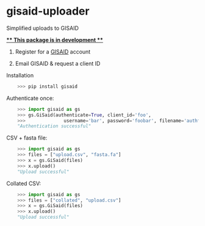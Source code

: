 # gisaid-uploader
 Simplified uploads to GISAID

<u><b>** This package is in development **</b></u>

1. Register for a [GISAID](https://www.gisaid.org/registration/register/) account

2. Email GISAID & request a client ID

Installation
```python
    >>> pip install gisaid
```

Authenticate once: 

```python
    >>> import gisaid as gs
    >>> gs.GiSaid(authenticate=True, client_id='foo',
    >>>              username='bar', password='foobar', filename='authfile.json')
    "Authentication successful"
```


CSV + fasta file:

```python
    >>> import gisaid as gs
    >>> files = ["upload.csv", "fasta.fa"]
    >>> x = gs.GiSaid(files)
    >>> x.upload()
    "Upload successful"
```


Collated CSV:

```python
    >>> import gisaid as gs
    >>> files = ["collated", "upload.csv"]
    >>> x = gs.GiSaid(files)
    >>> x.upload()
    "Upload successful"
```
